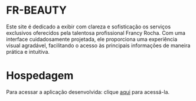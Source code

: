 # FR-BEAUTY
Este site é dedicado a exibir com clareza e sofisticação os serviços exclusivos oferecidos pela talentosa profissional Francy Rocha. Com uma interface cuidadosamente projetada, ele proporciona uma experiência visual agradável, facilitando o acesso às principais informações de maneira prática e intuitiva. 


# Hospedagem
Para acessar a aplicação desenvolvida: clique <a href="https://francyrochabeauty-site.netlify.app/">aqui</a> para acessá-la.

